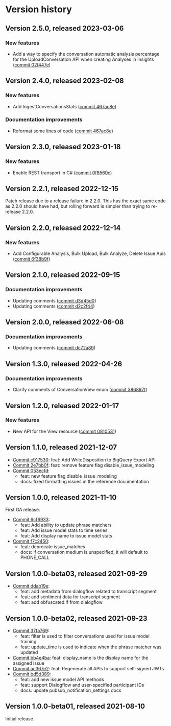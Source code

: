# Version history

## Version 2.5.0, released 2023-03-06

### New features

- Add a way to specify the conversation automatic analysis percentage for the UploadConversation API when creating Analyses in Insights ([commit 02f447e](https://github.com/googleapis/google-cloud-dotnet/commit/02f447e727147530aadf0f76e4d12d8c809f5525))

## Version 2.4.0, released 2023-02-08

### New features

- Add IngestConversationsStats ([commit 467ac8e](https://github.com/googleapis/google-cloud-dotnet/commit/467ac8e5ec448df06ad7e4f9a749e2f3ef925929))

### Documentation improvements

- Reformat some lines of code ([commit 467ac8e](https://github.com/googleapis/google-cloud-dotnet/commit/467ac8e5ec448df06ad7e4f9a749e2f3ef925929))

## Version 2.3.0, released 2023-01-18

### New features

- Enable REST transport in C# ([commit 0f8560c](https://github.com/googleapis/google-cloud-dotnet/commit/0f8560c840725bf41bc060c8beecafc7d99f38eb))

## Version 2.2.1, released 2022-12-15

Patch release due to a release failure in 2.2.0.
This has the exact same code as 2.2.0 should have had, but rolling
forward is simpler than trying to re-release 2.2.0.

## Version 2.2.0, released 2022-12-14

### New features

- Add Configurable Analysis, Bulk Upload, Bulk Analyze, Delete Issue Apis ([commit 6f38b9f](https://github.com/googleapis/google-cloud-dotnet/commit/6f38b9fdafff95df2d059178a6e96b2175dd368d))

## Version 2.1.0, released 2022-09-15

### Documentation improvements

- Updating comments ([commit d3d45d0](https://github.com/googleapis/google-cloud-dotnet/commit/d3d45d08c53e657abbdc82539a8882c39d603a89))
- Updating comments ([commit d2c2f44](https://github.com/googleapis/google-cloud-dotnet/commit/d2c2f4497c029f388c583d7079f487136915b18a))

## Version 2.0.0, released 2022-06-08

### Documentation improvements

- Updating comments ([commit dc72a89](https://github.com/googleapis/google-cloud-dotnet/commit/dc72a89ff01ed2eb919c50881520956afa6558c3))

## Version 1.3.0, released 2022-04-26

### Documentation improvements

- Clarify comments of ConversationView enum ([commit 386897f](https://github.com/googleapis/google-cloud-dotnet/commit/386897f1e70a91bcdbe262a7b0c4dc51f7229b92))

## Version 1.2.0, released 2022-01-17

### New features

- New API for the View resource ([commit 0810531](https://github.com/googleapis/google-cloud-dotnet/commit/08105316df285d5adb1f95a9213f420b6783cc49))

## Version 1.1.0, released 2021-12-07

- [Commit c917530](https://github.com/googleapis/google-cloud-dotnet/commit/c917530): feat: Add WriteDisposition to BigQuery Export API
- [Commit 2e7bb0f](https://github.com/googleapis/google-cloud-dotnet/commit/2e7bb0f): feat: remove feature flag disable_issue_modeling
- [Commit 053ecfd](https://github.com/googleapis/google-cloud-dotnet/commit/053ecfd):
  - feat: new feature flag disable_issue_modeling
  - docs: fixed formatting issues in the reference documentation

## Version 1.0.0, released 2021-11-10

First GA release.

- [Commit 6cf6933](https://github.com/googleapis/google-cloud-dotnet/commit/6cf6933):
  - feat: Add ability to update phrase matchers
  - feat: Add issue model stats to time series
  - feat: Add display name to issue model stats
- [Commit f7c2450](https://github.com/googleapis/google-cloud-dotnet/commit/f7c2450):
  - feat: deprecate issue_matches
  - docs: if conversation medium is unspecified, it will default to PHONE_CALL

## Version 1.0.0-beta03, released 2021-09-29

- [Commit ddab19e](https://github.com/googleapis/google-cloud-dotnet/commit/ddab19e):
  - feat: add metadata from dialogflow related to transcript segment
  - feat: add sentiment data for transcript segment
  - feat: add obfuscated if from dialogflow

## Version 1.0.0-beta02, released 2021-09-23

- [Commit 37fa769](https://github.com/googleapis/google-cloud-dotnet/commit/37fa769):
  - feat: filter is used to filter conversations used for issue model training
  - feat: update_time is used to indicate when the phrase matcher was updated
- [Commit bb4e4ba](https://github.com/googleapis/google-cloud-dotnet/commit/bb4e4ba): feat: display_name is the display name for the assigned issue
- [Commit ac367e2](https://github.com/googleapis/google-cloud-dotnet/commit/ac367e2): feat: Regenerate all APIs to support self-signed JWTs
- [Commit bd5d389](https://github.com/googleapis/google-cloud-dotnet/commit/bd5d389):
  - feat: add new issue model API methods
  - feat: support Dialogflow and user-specified participant IDs
  - docs: update pubsub_notification_settings docs

## Version 1.0.0-beta01, released 2021-08-10

Initial release.
